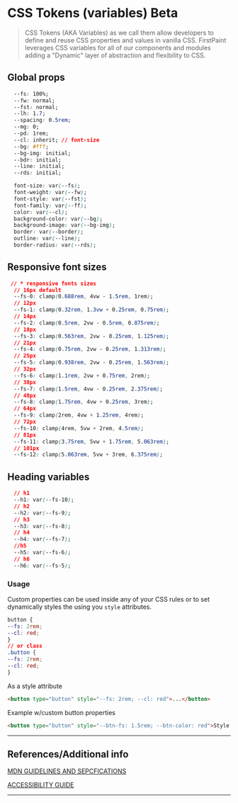 # CSS Tokens (variables)  <span role="note" style="--note: var(--beta)">Beta</span>

> CSS Tokens (AKA Variables) as we call them allow developers to define and reuse CSS properties and values in vanilla CSS. FirstPaint leverages CSS variables for all of our components and modules adding a "Dynamic" layer of abstraction and flexibility to CSS.

## Global props

```css
  --fs: 100%;
  --fw: normal;
  --fst: normal;
  --lh: 1.7;
  --spacing: 0.5rem;
  --mg: 0;
  --pd: 1rem;
  --cl: inherit; // font-size
  --bg: #fff;
  --bg-img: initial;
  --bdr: initial;
  --line: initial;
  --rds: initial;

  font-size: var(--fs);
  font-weight: var(--fw);
  font-style: var(--fst);
  font-family: var(--ff);
  color: var(--cl);
  background-color: var(--bg);
  background-image: var(--bg-img);
  border: var(--border);
  outline: var(--line);
  border-radius: var(--rds);
```

## Responsive font sizes

```css
 // * responsive fonts sizes
  // 16px default
  --fs-0: clamp(0.688rem, 4vw - 1.5rem, 1rem);
  // 12px
  --fs-1: clamp(0.32rem, 1.3vw + 0.25rem, 0.75rem);
  // 14px
  --fs-2: clamp(0.5rem, 2vw - 0.5rem, 0.875rem);
  // 18px
  --fs-3: clamp(0.563rem, 2vw - 0.25rem, 1.125rem);
  // 21px
  --fs-4: clamp(0.75rem, 2vw - 0.25rem, 1.313rem);
  // 25px
  --fs-5: clamp(0.938rem, 2vw - 0.25rem, 1.563rem);
  // 32px
  --fs-6: clamp(1.1rem, 2vw + 0.75rem, 2rem);
  // 38px
  --fs-7: clamp(1.5rem, 4vw - 0.25rem, 2.375rem);
  // 48px
  --fs-8: clamp(1.75rem, 4vw + 0.25rem, 3rem);
  // 64px
  --fs-9: clamp(2rem, 4vw + 1.25rem, 4rem);
  // 72px
  --fs-10: clamp(4rem, 5vw + 2rem, 4.5rem);
  // 81px
  --fs-11: clamp(3.75rem, 5vw + 1.75rem, 5.063rem);
  // 101px
  --fs-12: clamp(5.063rem, 5vw + 3rem, 6.375rem);
```

## Heading variables

```css
  // h1
  --h1: var(--fs-10);
  // h2
  --h2: var(--fs-9);
  // h3
  --h3: var(--fs-8);
  // h4
  --h4: var(--fs-7);
  //h5
  --h5: var(--fs-6);
  // h6
  --h6: var(--fs-5);
```


### Usage

Custom properties can be used inside any of your CSS rules or to set dynamically styles the using you `style` attributes.

```css
button {
--fs: 2rem;
--cl: red;
}
// or class
.button {
--fs: 2rem;
--cl: red;
}
```

As a style attribute

```html
<button type="button" style="--fs: 2rem; --cl: red">...</button>

```

Example w/custom button properties

```html preview
<button type="button" style="--btn-fs: 1.5rem; --btn-color: red">Style Attributes</button>

```

----
## References/Additional info

[MDN GUIDELINES AND SEPCFICATIONS]()

[ACCESSIBILITY GUIDE]()

----
